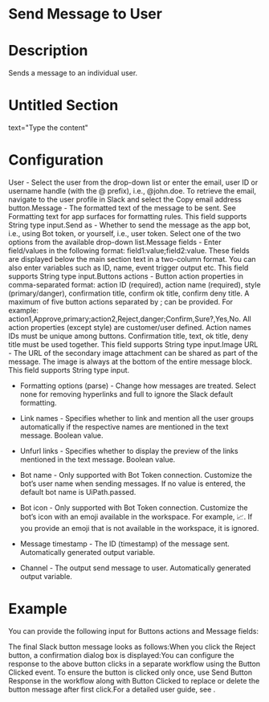 ﻿# Send Message to User

# Description

Sends a message to an individual user.

# Untitled Section

text="Type the content"

# Configuration

User - Select the user from the drop-down list or enter the email, user ID or username handle (with the @ prefix), i.e., @john.doe. To retrieve the email, navigate to the user profile in Slack and select the Copy email address button.Message - The formatted text of the message to be sent. See Formatting text for app surfaces for formatting rules. This field supports String type input.Send as - Whether to send the message as the app bot, i.e., using Bot token, or yourself, i.e., user token. Select one of the two options from the available drop-down list.Message fields - Enter field/values in the following format: field1:value;field2:value. These fields are displayed below the main section text in a two-column format. You can also enter variables such as ID, name, event trigger output etc. This field supports String type input.Buttons actions - Button action properties in comma-separated format: action ID (required), action name (required), style (primary/danger), confirmation title, confirm ok title, confirm deny title. A maximum of five button actions separated by ; can be provided. For example: action1,Approve,primary;action2,Reject,danger;Confirm,Sure?,Yes,No. All action properties (except style) are customer/user defined. Action names IDs must be unique among buttons. Confirmation title, text, ok title, deny title must be used together. This field supports String type input.Image URL - The URL of the secondary image attachment can be shared as part of the message. The image is always at the bottom of the entire message block. This field supports String type input.







* Formatting options (parse) - Change how messages are treated. Select none for removing hyperlinks and full to ignore the Slack default formatting.
* Link names - Specifies whether to link and mention all the user groups automatically if the respective names are mentioned in the text message. Boolean value.
* Unfurl links - Specifies whether to display the preview of the links mentioned in the text message. Boolean value.
* Bot name - Only supported with Bot Token connection. Customize the bot’s user name when sending messages. If no value is entered, the default bot name is UiPath.passed.
* Bot icon - Only supported with Bot Token connection. Customize the bot’s icon with an emoji available in the workspace. For example, :chart_with_upwards_trend:. If you provide an emoji that is not available in the workspace, it is ignored.



* Message timestamp - The ID (timestamp) of the message sent. Automatically generated output variable.
* Channel - The output send message to user. Automatically generated output variable.

# Example

You can provide the following input for Buttons actions and Message fields:

The final Slack button message looks as follows:When you click the Reject button, a confirmation dialog box is displayed:You can configure the response to the above button clicks in a separate workflow using the Button Clicked event. To ensure the button is clicked only once, use Send Button Response in the workflow along with Button Clicked to replace or delete the button message after first click.For a detailed user guide, see .
